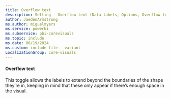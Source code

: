 ```yaml
---
title: Overflow text
description: Setting - Overflow text (Data labels, Options, Overflow text)
author: JaedenArmstrong
ms.author: miguelmyers
ms.service: powerbi
ms.subservice: pbi-corevisuals
ms.topic: include
ms.date: 06/19/2024
ms.custom: include file - variant
LocalizationGroup: core-visuals
---
```

#### Overflow text

This toggle allows the labels to extend beyond the boundaries of the shape they’re in, keeping in mind that these only appear if there’s enough space in the visual.
